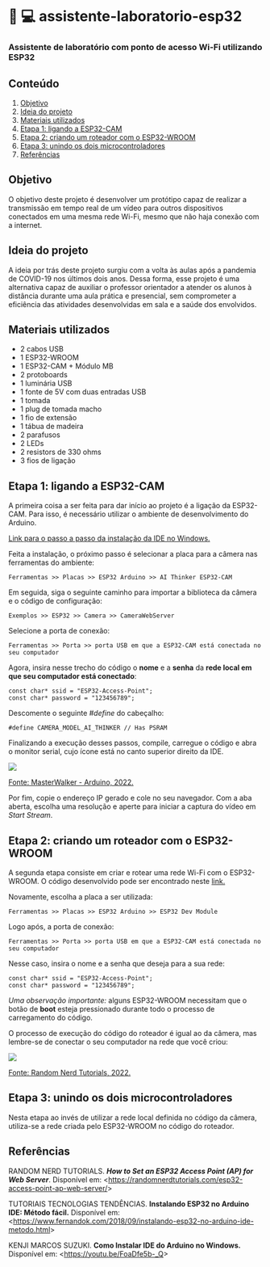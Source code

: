 # :information_desk_person: :computer: assistente-laboratorio-esp32

  ### Assistente de laboratório com ponto de acesso Wi-Fi utilizando ESP32

## Conteúdo

1. [Objetivo](https://github.com/nairamouras/assistente-laboratorio-esp32/blob/main/README.md#objetivo)
2. [Ideia do projeto](https://github.com/nairamouras/assistente-laboratorio-esp32/blob/main/README.md#ideia-do-projeto)
3. [Materiais utilizados](https://github.com/nairamouras/assistente-laboratorio-esp32/blob/main/README.md#materiais-utilizados)
4. [Etapa 1: ligando a ESP32-CAM](https://github.com/nairamouras/assistente-laboratorio-esp32/blob/main/README.md#etapa-1-ligando-a-esp32-cam)
5. [Etapa 2: criando um roteador com o ESP32-WROOM](https://github.com/nairamouras/assistente-laboratorio-esp32/blob/main/README.md#etapa-2-criando-um-roteador-com-o-esp32-wroom)
6. [Etapa 3: unindo os dois microcontroladores](https://github.com/nairamouras/assistente-laboratorio-esp32/blob/main/README.md#etapa-3-unindo-os-dois-microcontroladores)
7. [Referências](https://github.com/nairamouras/assistente-laboratorio-esp32/blob/main/README.md#referências)

## Objetivo

  O objetivo deste projeto é desenvolver um protótipo capaz de realizar a transmissão em tempo real de um vídeo para outros dispositivos conectados em uma mesma rede Wi-Fi, mesmo que não haja conexão com a internet.

## Ideia do projeto

  A ideia por trás deste projeto surgiu com a volta às aulas após a pandemia de COVID-19 nos últimos dois anos. Dessa forma, esse projeto é uma alternativa capaz de auxiliar o professor orientador a atender os alunos à distância durante uma aula prática e presencial, sem comprometer a eficiência das atividades desenvolvidas em sala e a saúde dos envolvidos.
  
## Materiais utilizados

- 2 cabos USB
- 1 ESP32-WROOM
- 1 ESP32-CAM + Módulo MB
- 2 protoboards
- 1 luminária USB
- 1 fonte de 5V com duas entradas USB
- 1 tomada
- 1 plug de tomada macho
- 1 fio de extensão
- 1 tábua de madeira
- 2 parafusos
- 2 LEDs
- 2 resistors de 330 ohms
- 3 fios de ligação

## Etapa 1: ligando a ESP32-CAM

  A primeira coisa a ser feita para dar início ao projeto é a ligação da ESP32-CAM. Para isso, é necessário utilizar o ambiente de desenvolvimento do Arduino.  
  
  [Link para o passo a passo da instalação da IDE no Windows.](https://youtu.be/FoaDfe5b-_Q)
  
  Feita a instalação, o próximo passo é selecionar a placa para a câmera nas ferramentas do ambiente:
  
    Ferramentas >> Placas >> ESP32 Arduino >> AI Thinker ESP32-CAM
  
  Em seguida, siga o seguinte caminho para importar a biblioteca da câmera e o código de configuração:
  
    Exemplos >> ESP32 >> Camera >> CameraWebServer
    
  Selecione a porta de conexão:
  
    Ferramentas >> Porta >> porta USB em que a ESP32-CAM está conectada no seu computador
    
  Agora, insira nesse trecho do código o **nome** e a **senha** da **rede local em que seu computador está conectado**:
  
    const char* ssid = "ESP32-Access-Point";
    const char* password = "123456789";
   
  Descomente o seguinte *#define* do cabeçalho:
   
    #define CAMERA_MODEL_AI_THINKER // Has PSRAM
  
  Finalizando a execução desses passos, compile, carregue o código e abra o monitor serial, cujo ícone está no canto superior direito da IDE.
  
   ![](https://blogmasterwalkershop.com.br/wp-content/uploads/2016/12/img01_arduino_exibindo_e_lendo_dados_da_serial.jpg)
  
   [Fonte: MasterWalker - Arduino, 2022.](https://blogmasterwalkershop.com.br/arduino/arduino-exibindo-e-lendo-dados-da-serial)
  
   Por fim, copie o endereço IP gerado e cole no seu navegador. Com a aba aberta, escolha uma resolução e aperte para iniciar a captura do vídeo em *Start Stream*. 
  
## Etapa 2: criando um roteador com o ESP32-WROOM

  A segunda etapa consiste em criar e rotear uma rede Wi-Fi com o ESP32-WROOM. O código desenvolvido pode ser encontrado neste [link.](https://randomnerdtutorials.com/esp32-access-point-ap-web-server/)
  
  Novamente, escolha a placa a ser utilizada:
  
    Ferramentas >> Placas >> ESP32 Arduino >> ESP32 Dev Module
    
  Logo após, a porta de conexão:
  
    Ferramentas >> Porta >> porta USB em que a ESP32-CAM está conectada no seu computador
  
  Nesse caso, insira o nome e a senha que deseja para a sua rede:
  
    const char* ssid = "ESP32-Access-Point";
    const char* password = "123456789";
    
  *Uma observação importante:* alguns ESP32-WROOM necessitam que o botão de **boot** esteja pressionado durante todo o processo de carregamento do código.
  
  O processo de execução do código do roteador é igual ao da câmera, mas lembre-se de conectar o seu computador na rede que você criou:
  
  ![](https://blogmasterwalkershop.com.br/wp-content/uploads/2016/12/img01_arduino_exibindo_e_lendo_dados_da_serial.jpg)
  
  [Fonte: Random Nerd Tutorials, 2022.](https://randomnerdtutorials.com/esp32-access-point-ap-web-server/)

## Etapa 3: unindo os dois microcontroladores

  Nesta etapa ao invés de utilizar a rede local definida no código da câmera, utiliza-se a rede criada pelo ESP32-WROOM no código do roteador. 

## Referências

RANDOM NERD TUTORIALS. ***How to Set an ESP32 Access Point (AP) for Web Server***. Disponível em: <<https://randomnerdtutorials.com/esp32-access-point-ap-web-server/>>

TUTORIAIS TECNOLOGIAS TENDÊNCIAS. **Instalando ESP32 no Arduino IDE: Método fácil.** Disponível em: <<https://www.fernandok.com/2018/09/instalando-esp32-no-arduino-ide-metodo.html>>

KENJI MARCOS SUZUKI. **Como Instalar IDE do Arduino no Windows.** Disponível em: <<https://youtu.be/FoaDfe5b-_Q>>
